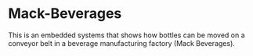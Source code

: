 # Mack-Beverages
This is an embedded systems that shows how bottles can be moved on a conveyor belt in a beverage manufacturing factory (Mack Beverages).
